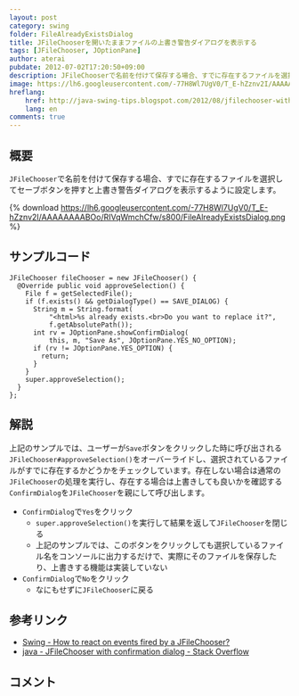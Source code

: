 ```yaml
---
layout: post
category: swing
folder: FileAlreadyExistsDialog
title: JFileChooserを開いたままファイルの上書き警告ダイアログを表示する
tags: [JFileChooser, JOptionPane]
author: aterai
pubdate: 2012-07-02T17:20:50+09:00
description: JFileChooserで名前を付けて保存する場合、すでに存在するファイルを選択してセーブボタンを押すと上書き警告ダイアログを表示するように設定します。
image: https://lh6.googleusercontent.com/-77H8Wl7UgV0/T_E-hZznv2I/AAAAAAAABOo/RIVqWmchCfw/s800/FileAlreadyExistsDialog.png
hreflang:
    href: http://java-swing-tips.blogspot.com/2012/08/jfilechooser-with-file-already-exists.html
    lang: en
comments: true
---
```

## 概要
`JFileChooser`で名前を付けて保存する場合、すでに存在するファイルを選択してセーブボタンを押すと上書き警告ダイアログを表示するように設定します。

{% download https://lh6.googleusercontent.com/-77H8Wl7UgV0/T_E-hZznv2I/AAAAAAAABOo/RIVqWmchCfw/s800/FileAlreadyExistsDialog.png %}

## サンプルコード
<pre class="prettyprint"><code>JFileChooser fileChooser = new JFileChooser() {
  @Override public void approveSelection() {
    File f = getSelectedFile();
    if (f.exists() &amp;&amp; getDialogType() == SAVE_DIALOG) {
      String m = String.format(
          "&lt;html&gt;%s already exists.&lt;br&gt;Do you want to replace it?",
          f.getAbsolutePath());
      int rv = JOptionPane.showConfirmDialog(
          this, m, "Save As", JOptionPane.YES_NO_OPTION);
      if (rv != JOptionPane.YES_OPTION) {
        return;
      }
    }
    super.approveSelection();
  }
};
</code></pre>

## 解説
上記のサンプルでは、ユーザーが`Save`ボタンをクリックした時に呼び出される`JFileChooser#approveSelection()`をオーバーライドし、選択されているファイルがすでに存在するかどうかをチェックしています。存在しない場合は通常の`JFileChooser`の処理を実行し、存在する場合は上書きしても良いかを確認する`ConfirmDialog`を`JFileChooser`を親にして呼び出します。

- `ConfirmDialog`で`Yes`をクリック
    - `super.approveSelection()`を実行して結果を返して`JFileChooser`を閉じる
    - 上記のサンプルでは、このボタンをクリックしても選択しているファイル名をコンソールに出力するだけで、実際にそのファイルを保存したり、上書きする機能は実装していない
- `ConfirmDialog`で`No`をクリック
    - なにもせずに`JFileChooser`に戻る

<!-- dummy comment line for breaking list -->

## 参考リンク
- [Swing - How to react on events fired by a JFileChooser?](https://community.oracle.com/thread/1391852)
- [java - JFileChooser with confirmation dialog - Stack Overflow](http://stackoverflow.com/questions/3651494/jfilechooser-with-confirmation-dialog)

<!-- dummy comment line for breaking list -->

## コメント
